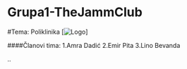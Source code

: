 # Grupa1-TheJammClub

#Tema: Poliklinika
[![Logo](https://polyclinic.com/sites/all/themes/adaptivetheme/at_subtheme/images/ThePolyclinic-Where-You-Come-First.png)]


####Članovi tima:
1.Amra Dadić
2.Emir Pita
3.Lino Bevanda

..
